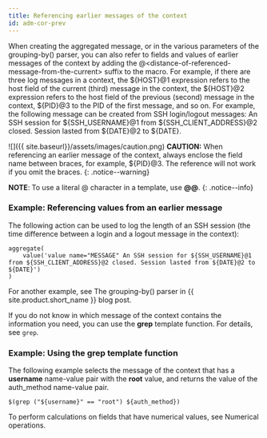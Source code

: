 ```yaml
---
title: Referencing earlier messages of the context
id: adm-cor-prev
---
```


When creating the aggregated message, or in the various parameters of
the grouping-by() parser, you can also refer to fields and values of
earlier messages of the context by adding the
@\<distance-of-referenced-message-from-the-current\> suffix to the
macro. For example, if there are three log messages in a context, the
${HOST}@1 expression refers to the host field of the current (third)
message in the context, the ${HOST}@2 expression refers to the host
field of the previous (second) message in the context, ${PID}@3 to the
PID of the first message, and so on. For example, the following message
can be created from SSH login/logout messages: An SSH session for
${SSH\_USERNAME}@1 from ${SSH\_CLIENT\_ADDRESS}@2 closed. Session
lasted from ${DATE}@2 to ${DATE}.

![]({{ site.baseurl}}/assets/images/caution.png) **CAUTION:**
When referencing an earlier message of the context, always enclose the
field name between braces, for example, ${PID}@3. The reference will not work
if you omit the braces.
{: .notice--warning}

**NOTE**: To use a literal @ character in a template, use **@@**.
{: .notice--info}

### Example: Referencing values from an earlier message

The following action can be used to log the length of an SSH session
(the time difference between a login and a logout message in the
context):

```config
aggregate(
    value('value name="MESSAGE" An SSH session for ${SSH_USERNAME}@1 from ${SSH_CLIENT_ADDRESS}@2 closed. Session lasted from ${DATE}@2 to ${DATE}')
)
```

For another example, see The grouping-by() parser in {{ site.product.short_name }} blog
post.

If you do not know in which message of the context contains the
information you need, you can use the **grep** template function. For
details, see
`grep`.

### Example: Using the grep template function

The following example selects the message of the context that has a
**username** name-value pair with the **root** value, and returns the
value of the auth\_method name-value pair.

```config
$(grep ("${username}" == "root") ${auth_method})
```

To perform calculations on fields that have numerical values, see
Numerical operations.
